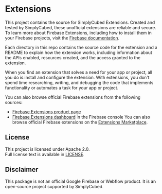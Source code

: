 # Extensions

This project contains the source for SimplyCubed Extensions. Created and tested by SimplyCubed, these unofficial extensions are reliable and secure. To learn more about Firebase Extensions, including how to install them in your Firebase projects, visit the [Firebase documentation](https://firebase.google.com/docs/extensions).

Each directory in this repo contains the source code for the extension and a README to explain how the extension works, including information about the APIs enabled, resources created, and the access granted to the extension.

When you find an extension that solves a need for your app or project, all you do is install and configure the extension. With extensions, you don't spend time researching, writing, and debugging the code that implements functionality or automates a task for your app or project.

You can also browse official Firebase extensions from the following sources:

* [Firebase Extensions product page](https://firebase.google.com/products/extensions)
* [Firebase Extensions dashboard](https://console.firebase.google.com/project/_/extensions/) in the Firebase console
You can also browse official Firebase extensions on the [Extensions Marketplace](https://extensions.dev).


## License

This project is licensed under Apache 2.0.  
Full license text is available in [LICENSE](LICENSE).

## Disclaimer

This package is not an official Google Firebase or Webflow product. It is an open-source project supported by SimplyCubed.